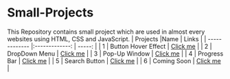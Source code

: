 # Small-Projects
This Repository contains small project which are used in almost every websites using HTML, CSS and JavaScript. 
| Projects      |Name                 | Links                                                                    |
| ------------- |:-------------:      | -----:                                                                   |
| 1             | Button Hover Effect | [Click me](https://gautam25raj.github.io/Small-Projects/Button%20Hover/) |
| 2             | DropDown Menu       | [Click me](https://gautam25raj.github.io/Small-Projects/Dropdown/)       |
| 3             | Pop-Up Window       | [Click me](https://gautam25raj.github.io/Small-Projects/Pop%20up/)       |
| 4             | Progress Bar        | [Click me](https://gautam25raj.github.io/Small-Projects/Progress%20Bar)  |
| 5             | Search Button       | [Click me](https://gautam25raj.github.io/Small-Projects/Search%20Button) |
| 6             | Coming Soon         | [Click me](https://github.com/Gautam25Raj/Small-Projects)                |
